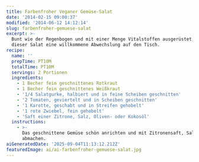 ```yaml
---
title: Farbenfroher Veganer Gemüse-Salat
date: '2014-02-15 09:00:37'
modified: '2014-06-12 14:12:14'
slug: farbenfroher-gemuese-salat
excerpt: >-
  Bunt wie der Regenbogen und mit einer Menge Vitalstoffen ausgerüstet, bringt
  dieser Salat eine willkommene Abwechslung auf den Tisch.
recipe:
  name: ''
  prepTime: PT10M
  totalTime: PT10M
  servings: 2 Portionen
  ingredients:
    - 1 Becher fein geschnittenes Rotkraut
    - 1 Becher fein geschnittenes Weißkraut
    - '1/4 Salatgurke, halbiert und in feine Scheiben geschnitten'
    - '2 Tomaten, geviertelt und in Scheiben geschnitten'
    - '1 Karotte, geschabt und in Streifen gehobelt'
    - '1 rote Zwiebel, fein gehobelt'
    - 'Saft einer Zitrone, Salz, Oliven- oder Kokosöl'
  instructions:
    - >-
      Das geschnittene Gemüse schön anrichten und mit Zitronensaft, Salz und Öl
      abmachen.
aiGeneratedDate: '2025-09-04T11:13:12.212Z'
featuredImage: ai/ai-farbenfroher-gemuese-salat.jpg
---
```


